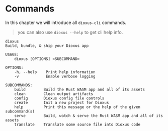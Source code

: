# Commands

In this chapter we will introduce all `dioxus-cli` commands.

> you can also use `dioxus --help` to get cli help info.

```
dioxus 
Build, bundle, & ship your Dioxus app

USAGE:
    dioxus [OPTIONS] <SUBCOMMAND>

OPTIONS:
    -h, --help    Print help information
    -v            Enable verbose logging

SUBCOMMANDS:
    build        Build the Rust WASM app and all of its assets
    clean        Clean output artifacts
    config       Dioxus config file controls
    create       Init a new project for Dioxus
    help         Print this message or the help of the given subcommand(s)
    serve        Build, watch & serve the Rust WASM app and all of its assets
    translate    Translate some source file into Dioxus code
```